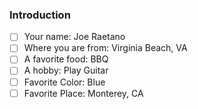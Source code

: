 ### Introduction

 - [ ] Your name: Joe Raetano
 - [ ] Where you are from: Virginia Beach, VA
 - [ ] A favorite food: BBQ
 - [ ] A hobby: Play Guitar
 - [ ] Favorite Color: Blue
 - [ ] Favorite Place: Monterey, CA
